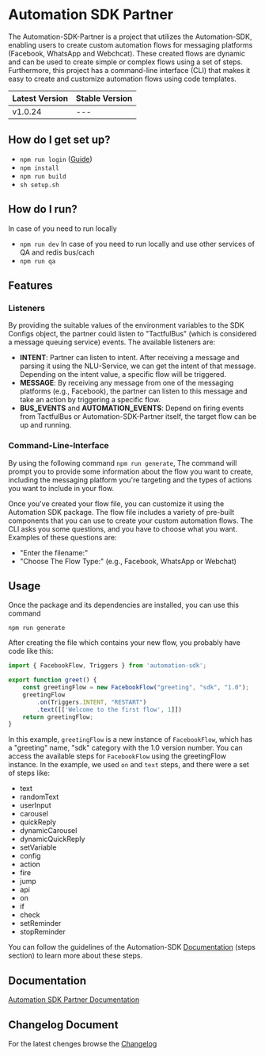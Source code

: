 # Automation SDK Partner #


The Automation-SDK-Partner is a project that utilizes the Automation-SDK, enabling users to create custom automation flows for messaging platforms (Facebook, WhatsApp and Webchcat). These created flows are dynamic and can be used to create simple or complex flows using a set of steps. Furthermore, this project has a command-line interface (CLI) that makes it easy to create and customize automation flows using code templates.

|Latest Version | Stable Version |
| --- | --- |
| v1.0.24 | --- |

## How do I get set up? ##

* `npm run login` ([Guide](https://sitalks.atlassian.net/wiki/spaces/Janus/pages/1943175169/AWS+Code+Artifact+Login))
* `npm install`
* `npm run build`
* `sh setup.sh`

## How do I run? ##
In case of you need to run locally
* ```npm run dev```
In case of you need to run locally and use other services of QA and redis bus/cach
* ```npm run qa```


## Features ##

### Listeners

By providing the suitable values of the environment variables to the SDK Configs object, the partner could listen to "TactfulBus" (which is considered a message queuing service) events. The available listeners are:
- **INTENT**: Partner can listen to intent. After receiving a message and parsing it using the NLU-Service, we can get the intent of that message. Depending on the intent value, a specific flow will be triggered.
- **MESSAGE**: By receiving any message from one of the messaging platforms (e.g., Facebook), the partner can listen to this message and take an action by triggering a specific flow.
- **BUS_EVENTS** and **AUTOMATION_EVENTS**: Depend on firing events from TactfulBus or Automation-SDK-Partner itself, the target flow can be up and running.

### Command-Line-Interface

By using the following command `npm run generate`, The command will prompt you to provide some information about the flow you want to create, including the messaging platform you're targeting and the types of actions you want to include in your flow.

Once you've created your flow file, you can customize it using the Automation SDK package. The flow file includes a variety of pre-built components that you can use to create your custom automation flows. The CLI asks you some questions, and you have to choose what you want. Examples of these questions are:

- "Enter the filename:"
- "Choose The Flow Type:" (e.g., Facebook, WhatsApp or Webchat)

## Usage ##

Once the package and its dependencies are installed, you can use this command

```npm run generate```

After creating the file which contains your new flow, you probably have code like this:

```javascript
import { FacebookFlow, Triggers } from 'automation-sdk';

export function greet() {
    const greetingFlow = new FacebookFlow("greeting", "sdk", "1.0");
    greetingFlow
        .on(Triggers.INTENT, "RESTART")
        .text([['Welcome to the first flow', 1]])
    return greetingFlow;
}
```
In this example, `greetingFlow` is a new instance of `FacebookFlow`, which has a "greeting" name, "sdk" category with the 1.0 version number. You can access the available steps for `FacebookFlow` using the greetingFlow instance. In the example, we used `on` and `text` steps, and there were a set of steps like:

* text
* randomText
* userInput
* carousel
* quickReply
* dynamicCarousel
* dynamicQuickReply
* setVariable
* config
* action
* fire
* jump
* api
* on
* if
* check
* setReminder
* stopReminder

You can follow the guidelines of the Automation-SDK [Documentation](https://sitalks.atlassian.net/wiki/spaces/Janus/pages/1942913624/Steps) (steps section) to learn more about these steps.

## Documentation ##

[Automation SDK Partner Documentation](https://sitalks.atlassian.net/wiki/spaces/Janus/pages/1939505157/Automation+SDK+Partner)


## Changelog Document ##

For the latest chenges browse the [Changelog](./CHANGELOG.md )
